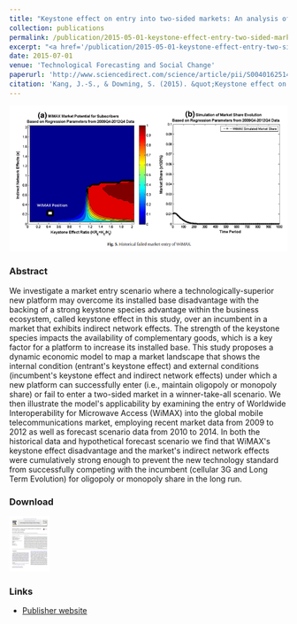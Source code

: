 ```yaml
---
title: "Keystone effect on entry into two-sided markets: An analysis of the market entry of WiMAX"
collection: publications
permalink: /publication/2015-05-01-keystone-effect-entry-two-sided-markets
excerpt: "<a href='/publication/2015-05-01-keystone-effect-entry-two-sided-markets'><img src='/images/keystone_effect_fig2_png.png' style='max-height:250px;'></a><br/><br/>We investigate a market entry scenario where a technologically-superior new platform may overcome its installed base disadvantage"
date: 2015-07-01
venue: 'Technological Forecasting and Social Change'
paperurl: 'http://www.sciencedirect.com/science/article/pii/S0040162514002789'
citation: 'Kang, J.-S., & Downing, S. (2015). &quot;Keystone effect on entry into two-sided markets: An analysis of the market entry of WiMAX.&quot; Technological Forecasting & Social Change, 94, 170–186.'
---
```


<img src='/images/keystone_effect_fig2_png.png' style='max-height:350px;'>

### Abstract
We investigate a market entry scenario where a technologically-superior new platform may overcome its installed base disadvantage with the backing of a strong keystone species advantage within the business ecosystem, called keystone effect in this study, over an incumbent in a market that exhibits indirect network effects. The strength of the keystone species impacts the availability of complementary goods, which is a key factor for a platform to increase its installed base. This study proposes a dynamic economic model to map a market landscape that shows the internal condition (entrant's keystone effect) and external conditions (incumbent's keystone effect and indirect network effects) under which a new platform can successfully enter (i.e., maintain oligopoly or monopoly share) or fail to enter a two-sided market in a winner-take-all scenario. We then illustrate the model's applicability by examining the entry of Worldwide Interoperability for Microwave Access (WiMAX) into the global mobile telecommunications market, employing recent market data from 2009 to 2012 as well as forecast scenario data from 2010 to 2014. In both the historical data and hypothetical forecast scenario we find that WiMAX's keystone effect disadvantage and the market's indirect network effects were cumulatively strong enough to prevent the new technology standard from successfully competing with the incumbent (cellular 3G and Long Term Evolution) for oligopoly or monopoly share in the long run.

### Download
[<img src='/images/keystone_effect_download_png.png' style='max-height:100px;'>](/files/keystone_effect_TFSC.pdf "download article")

### Links
* [Publisher website](http://www.sciencedirect.com/science/article/pii/S0040162514002789)


